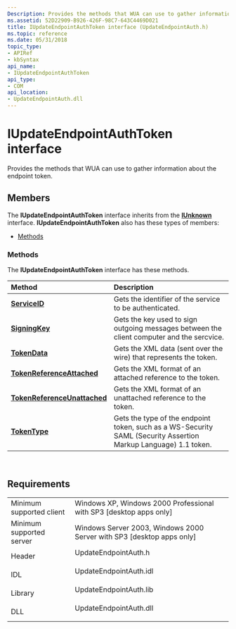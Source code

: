 ```yaml
---
Description: Provides the methods that WUA can use to gather information about the endpoint token.
ms.assetid: 52D22909-B926-426F-98C7-643C4469D021
title: IUpdateEndpointAuthToken interface (UpdateEndpointAuth.h)
ms.topic: reference
ms.date: 05/31/2018
topic_type: 
- APIRef
- kbSyntax
api_name: 
- IUpdateEndpointAuthToken
api_type: 
- COM
api_location: 
- UpdateEndpointAuth.dll
---
```


# IUpdateEndpointAuthToken interface

Provides the methods that WUA can use to gather information about the endpoint token.

## Members

The **IUpdateEndpointAuthToken** interface inherits from the [**IUnknown**](https://msdn.microsoft.com/en-us/library/ms680509(v=VS.85).aspx) interface. **IUpdateEndpointAuthToken** also has these types of members:

-   [Methods](#methods)

### Methods

The **IUpdateEndpointAuthToken** interface has these methods.



| Method                                                                                | Description                                                                                                                 |
|:--------------------------------------------------------------------------------------|:----------------------------------------------------------------------------------------------------------------------------|
| [**ServiceID**](iupdateendpointauthtoken-serviceid.md)                               | Gets the identifier of the service to be authenticated.<br/>                                                          |
| [**SigningKey**](iupdateendpointauthtoken-signingkey.md)                             | Gets the key used to sign outgoing messages between the client computer and the sercvice.<br/>                        |
| [**TokenData**](iupdateendpointauthtoken-tokendata.md)                               | Gets the XML data (sent over the wire) that represents the token. <br/>                                               |
| [**TokenReferenceAttached**](iupdateendpointauthtoken-tokenreferenceattached.md)     | Gets the XML format of an attached reference to the token.<br/>                                                       |
| [**TokenReferenceUnattached**](iupdateendpointauthtoken-tokenreferenceunattached.md) | Gets the XML format of an unattached reference to the token.<br/>                                                     |
| [**TokenType**](iupdateendpointauthtoken-tokentype.md)                               | Gets the type of the endpoint token, such as a WS-Security SAML (Security Assertion Markup Language) 1.1 token. <br/> |



 

## Requirements



|                                     |                                                                                                   |
|-------------------------------------|---------------------------------------------------------------------------------------------------|
| Minimum supported client<br/> | Windows XP, Windows 2000 Professional with SP3 \[desktop apps only\]<br/>                   |
| Minimum supported server<br/> | Windows Server 2003, Windows 2000 Server with SP3 \[desktop apps only\]<br/>                |
| Header<br/>                   | <dl> <dt>UpdateEndpointAuth.h</dt> </dl>   |
| IDL<br/>                      | <dl> <dt>UpdateEndpointAuth.idl</dt> </dl> |
| Library<br/>                  | <dl> <dt>UpdateEndpointAuth.lib</dt> </dl> |
| DLL<br/>                      | <dl> <dt>UpdateEndpointAuth.dll</dt> </dl> |



 

 




